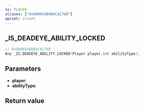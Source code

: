 ```yaml
---
ns: PLAYER
aliases: ["0x8A0643B0B4CA276B"]
apiset: client
---
```

## _IS_DEADEYE_ABILITY_LOCKED

```c
// 0x8A0643B0B4CA276B
Any _IS_DEADEYE_ABILITY_LOCKED(Player player,int abilityType);
```


## Parameters
* **player**:
* **abilityType**:

## Return value

